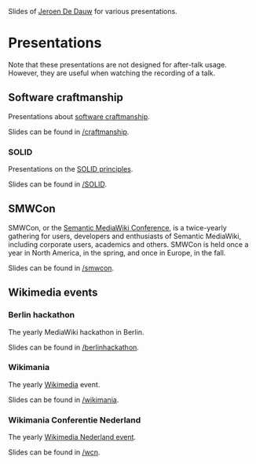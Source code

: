 Slides of [Jeroen De Dauw](https://twitter.com/#!/JeroenDeDauw)
for various presentations.

# Presentations

Note that these presentations are not designed for after-talk usage.
However, they are useful when watching the recording of a talk.

## Software craftmanship

Presentations about [software craftmanship](http://manifesto.softwarecraftsmanship.org).

Slides can be found in [/craftmanship](/craftmanship).

### SOLID

Presentations on the [SOLID principles](https://en.wikipedia.org/wiki/SOLID).

Slides can be found in [/SOLID](/SOLID).

## SMWCon

SMWCon, or the [Semantic MediaWiki Conference](https://semantic-mediawiki.org/wiki/SMWCon),
is a twice-yearly gathering for users,
developers and enthusiasts of Semantic MediaWiki, including corporate users, academics
and others. SMWCon is held once a year in North America, in the spring, and once in
Europe, in the fall.

Slides can be found in [/smwcon](/smwcon).

## Wikimedia events

### Berlin hackathon

The yearly MediaWiki hackathon in Berlin.

Slides can be found in [/berlinhackathon](/berlinhackathon).

### Wikimania

The yearly [Wikimedia](https://wikimania.wikimedia.org) event.

Slides can be found in [/wikimania](/wikimania).

### Wikimania Conferentie Nederland

The yearly [Wikimedia Nederland event](https://www.wikimediaconferentie.nl).

Slides can be found in [/wcn](/wcn).
